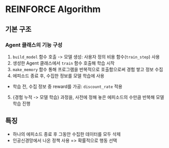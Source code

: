 # REINFORCE Algorithm
## 기본 구조
### Agent 클래스의 기능 구성
1. `build_model` 함수 호출 -> 모델 생성: 사용자 정의 비용 함수(`train_step`) 사용
2. 생성한 Agent 클래스에서 `train` 함수 호출해 학습 시작
3. `make_memory` 함수 통해 프로그램을 반복적으로 호출함으로써 경험 쌓고 정보 수집
4. 에피소드 종료 후, 수집한 정보를 모델 학습에 사용
  - 학습 전, 수집 정보 중 reward를 가공: `discount_rate` 적용
5. {경험 누적 -> 모델 학습} 과정을, 사전에 정해 놓은 에피소드의 수만큼 반복해 모델 학습 진행

## 특징
- 하나의 에피소드 종료 후 그동안 수집한 데이터를 모두 삭제
- 인공신경망에서 나온 정책 사용 => 확률적으로 행동 선택
